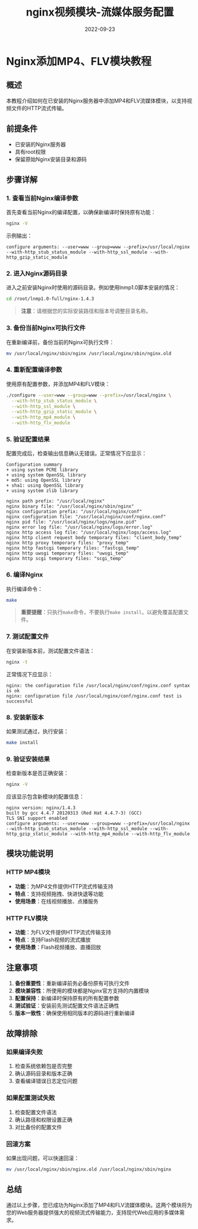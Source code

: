 ﻿---
title: nginx视频模块-流媒体服务配置
category:
  - Linux
  - 软件安装与包管理
tag:
  - nginx
  - 视频模块
  - 流媒体
date: 2022-09-23

---

# Nginx添加MP4、FLV模块教程

## 概述
本教程介绍如何在已安装的Nginx服务器中添加MP4和FLV流媒体模块，以支持视频文件的HTTP流式传输。

## 前提条件
- 已安装的Nginx服务器
- 具有root权限
- 保留原始Nginx安装目录和源码

## 步骤详解

### 1. 查看当前Nginx编译参数
首先查看当前Nginx的编译配置，以确保新编译时保持原有功能：

```bash
nginx -V
```

示例输出：
```
configure arguments: --user=www --group=www --prefix=/usr/local/nginx --with-http_stub_status_module --with-http_ssl_module --with-http_gzip_static_module
```

### 2. 进入Nginx源码目录
进入之前安装Nginx时使用的源码目录。例如使用lnmp1.0脚本安装的情况：

```bash
cd /root/lnmp1.0-full/nginx-1.4.3
```

> **注意**：请根据您的实际安装路径和版本号调整目录名称。

### 3. 备份当前Nginx可执行文件
在重新编译前，备份当前的Nginx可执行文件：

```bash
mv /usr/local/nginx/sbin/nginx /usr/local/nginx/sbin/nginx.old
```

### 4. 重新配置编译参数
使用原有配置参数，并添加MP4和FLV模块：

```bash
./configure --user=www --group=www --prefix=/usr/local/nginx \
  --with-http_stub_status_module \
  --with-http_ssl_module \
  --with-http_gzip_static_module \
  --with-http_mp4_module \
  --with-http_flv_module
```

### 5. 验证配置结果
配置完成后，检查输出信息确认无错误。正常情况下应显示：

```
Configuration summary
+ using system PCRE library
+ using system OpenSSL library
+ md5: using OpenSSL library
+ sha1: using OpenSSL library
+ using system zlib library

nginx path prefix: "/usr/local/nginx"
nginx binary file: "/usr/local/nginx/sbin/nginx"
nginx configuration prefix: "/usr/local/nginx/conf"
nginx configuration file: "/usr/local/nginx/conf/nginx.conf"
nginx pid file: "/usr/local/nginx/logs/nginx.pid"
nginx error log file: "/usr/local/nginx/logs/error.log"
nginx http access log file: "/usr/local/nginx/logs/access.log"
nginx http client request body temporary files: "client_body_temp"
nginx http proxy temporary files: "proxy_temp"
nginx http fastcgi temporary files: "fastcgi_temp"
nginx http uwsgi temporary files: "uwsgi_temp"
nginx http scgi temporary files: "scgi_temp"
```

### 6. 编译Nginx
执行编译命令：

```bash
make
```

> **重要提醒**：只执行`make`命令，不要执行`make install`，以避免覆盖配置文件。

### 7. 测试配置文件
在安装新版本前，测试配置文件语法：

```bash
nginx -t
```

正常情况下应显示：
```
nginx: the configuration file /usr/local/nginx/conf/nginx.conf syntax is ok
nginx: configuration file /usr/local/nginx/conf/nginx.conf test is successful
```

### 8. 安装新版本
如果测试通过，执行安装：

```bash
make install
```

### 9. 验证安装结果
检查新版本是否正确安装：

```bash
nginx -V
```

应该显示包含新模块的配置信息：
```
nginx version: nginx/1.4.3
built by gcc 4.4.7 20120313 (Red Hat 4.4.7-3) (GCC)
TLS SNI support enabled
configure arguments: --user=www --group=www --prefix=/usr/local/nginx --with-http_stub_status_module --with-http_ssl_module --with-http_gzip_static_module --with-http_mp4_module --with-http_flv_module
```

## 模块功能说明

### HTTP MP4模块
- **功能**：为MP4文件提供HTTP流式传输支持
- **特点**：支持视频拖拽、快进快退等功能
- **使用场景**：在线视频播放、点播服务

### HTTP FLV模块  
- **功能**：为FLV文件提供HTTP流式传输支持
- **特点**：支持Flash视频的流式播放
- **使用场景**：Flash视频播放、直播回放

## 注意事项

1. **备份重要性**：重新编译前务必备份原有可执行文件
2. **模块兼容性**：所使用的模块都是Nginx官方支持的内置模块
3. **配置保持**：新编译时保持原有的所有配置参数
4. **测试验证**：安装前先测试配置文件语法正确性
5. **版本一致性**：确保使用相同版本的源码进行重新编译

## 故障排除

### 如果编译失败
1. 检查系统依赖包是否完整
2. 确认源码目录和版本正确
3. 查看编译错误日志定位问题

### 如果配置测试失败
1. 检查配置文件语法
2. 确认路径和权限设置正确
3. 对比备份的配置文件

### 回滚方案
如果出现问题，可以快速回滚：
```bash
mv /usr/local/nginx/sbin/nginx.old /usr/local/nginx/sbin/nginx
```

## 总结

通过以上步骤，您已成功为Nginx添加了MP4和FLV流媒体模块。这两个模块将为您的Web服务器提供强大的视频流式传输能力，支持现代Web应用的多媒体需求。
